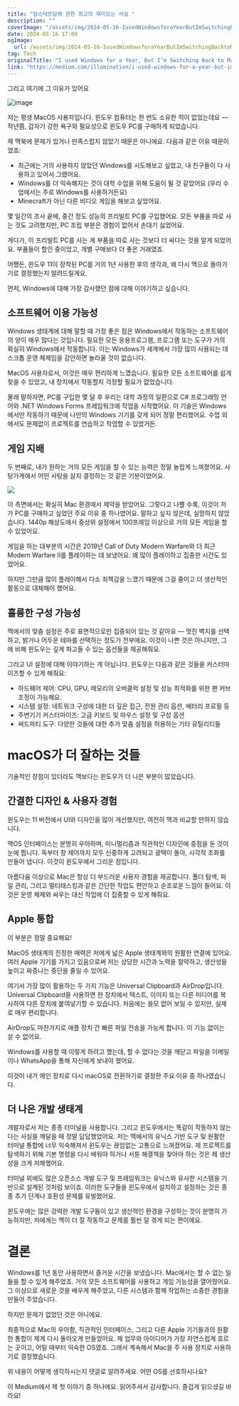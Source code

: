 ```yaml
---
title: "암스테르담에 관한 최고의 재미있는 사실 "
description: ""
coverImage: "/assets/img/2024-05-16-IusedWindowsforaYearButImSwitchingBacktoMac_0.png"
date: 2024-05-16 17:09
ogImage: 
  url: /assets/img/2024-05-16-IusedWindowsforaYearButImSwitchingBacktoMac_0.png
tag: Tech
originalTitle: "I used Windows for a Year, But I’m Switching Back to Mac"
link: "https://medium.com/illumination/i-used-windows-for-a-year-but-im-switching-back-to-mac-313db6586e0d"
---
```



그리고 여기에 그 이유가 있어요

![image](/assets/img/2024-05-16-IusedWindowsforaYearButImSwitchingBacktoMac_0.png)

저는 평생 MacOS 사용자입니다. 윈도우 컴퓨터는 한 번도 소유한 적이 없었는데요 — 작년쯤, 갑자기 강한 욕구와 필요성으로 윈도우 PC를 구매하게 되었습니다.

제 맥북에 문제가 있거나 만족스럽지 않았기 때문은 아니에요. 다음과 같은 이유 때문이었죠:

<div class="content-ad"></div>

- 최근에는 거의 사용하지 않았던 Windows를 시도해보고 싶었고, 내 친구들이 다 사용하고 있어서 그랬어요.
- Windows를 더 익숙해지는 것이 대학 수업을 위해 도움이 될 것 같았어요 (우리 수업에서는 주로 Windows를 사용하거든요)
- Minecraft가 아닌 다른 비디오 게임을 해보고 싶었어요.

몇 일간의 조사 끝에, 중간 정도 성능의 프리빌트 PC를 구입했어요. 모든 부품을 따로 사는 것도 고려했지만, PC 조립 부분은 경험이 없어서 손대기 싫었어요.

게다가, 이 프리빌트 PC를 사는 게 부품을 따로 사는 것보다 더 싸다는 것을 알게 되었어요. 부품들이 할인 중이었고, 개별 구매보다 더 좋은 거래였죠.

어쨌든, 윈도우 11이 장착된 PC를 거의 1년 사용한 후의 생각과, 왜 다시 맥으로 돌아가기로 결정했는지 알려드릴게요.

<div class="content-ad"></div>

먼저, Windows에 대해 가장 감사했던 점에 대해 이야기하고 싶습니다.

## 소프트웨어 이용 가능성

Windows 생태계에 대해 말할 때 가장 좋은 점은 Windows에서 작동하는 소프트웨어의 양이 매우 많다는 것입니다. 필요한 모든 응용프로그램, 프로그램 또는 도구가 거의 확실히 Windows에서 작동합니다. 이는 Windows가 세계에서 가장 많이 사용되는 데스크톱 운영 체제임을 감안하면 놀라울 것이 없습니다.

MacOS 사용자로서, 이것은 매우 편리하게 느꼈습니다. 필요한 모든 소프트웨어를 쉽게 찾을 수 있었고, 내 장치에서 작동할지 걱정할 필요가 없었습니다.

<div class="content-ad"></div>

몰래 말하자면, PC를 구입한 몇 달 후 우리는 대학 과정의 일환으로 C# 프로그래밍 언어와 .NET Windows Forms 프레임워크에 작업을 시작했어요. 이 기술은 Windows에서만 작동하기 때문에 나만의 Windows 기기를 갖게 되어 정말 편리했어요. 수업 외에서도 문제없이 프로젝트를 연습하고 작업할 수 있었거든.

## 게임 지배

두 번째로, 내가 원하는 거의 모든 게임을 할 수 있는 능력은 정말 놀랍게 느껴졌어요. 사탕가게에서 어떤 사탕을 살지 결정하는 것 같은 기분이었어요.

<img src="/assets/img/2024-05-16-IusedWindowsforaYearButImSwitchingBacktoMac_1.png" />

<div class="content-ad"></div>

이 측면에서는 확실히 Mac 환경에서 제약을 받았어요. 그렇다고 나쁠 수록, 이것이 저가 PC를 구매하고 싶었던 주요 이유 중 하나였어요. 말하고 싶지 않은데, 실망하지 않았습니다. 1440p 해상도에서 중상위 설정에서 100프레임 이상으로 거의 모든 게임을 할 수 있었어요.

게임을 하는 대부분의 시간은 2019년 Call of Duty Modern Warfare와 더 최근 Modern Warfare II를 플레이하는 데 보냈어요. 꽤 많이 플레이하고 집중한 시간도 있었어요.

하지만 그만큼 많이 플레이해서 다소 죄책감을 느꼈기 때문에 그걸 줄이고 더 생산적인 활동으로 대체해야 했어요.

## 훌륭한 구성 가능성

<div class="content-ad"></div>

맥에서의 맞춤 설정은 주로 표면적으로만 집중되어 있는 것 같아요 — 멋진 벽지를 선택하고, 밝거나 어두운 테마를 선택하는 정도가 전부에요. 이것이 나쁜 것은 아니지만, 그에 비해 윈도우는 깊게 파고들 수 있는 옵션들을 제공해줘요.

그리고 UI 설정에 대해 이야기하는 게 아닙니다. 윈도우는 다음과 같은 것들을 커스터마이즈할 수 있게 해줘요:

- 하드웨어 제어: CPU, GPU, 메모리의 오버클럭 설정 및 성능 최적화를 위한 팬 커브 조정이 가능해요.
- 시스템 설정: 네트워크 구성에 대한 더 깊은 접근, 전원 관리 옵션, 배터리 프로필 등
- 주변기기 커스터마이즈: 고급 키보드 및 마우스 설정 및 구성 옵션
- 써드파티 도구: 다양한 것들에 대한 추가 맞춤 설정을 허용하는 기타 유틸리티들

# macOS가 더 잘하는 것들

<div class="content-ad"></div>

기술적인 장점이 있더라도 맥보다는 윈도우가 더 나은 부분이 많았습니다.

## 간결한 디자인 & 사용자 경험

윈도우는 11 버전에서 UI와 디자인을 많이 개선했지만, 여전히 맥과 비교할 만하지 않습니다.

맥OS 인터페이스는 분명히 우아하며, 미니멀리즘과 직관적인 디자인에 중점을 둔 것이 눈에 띕니다. 독부터 창 제어까지 모두 신중하게 고려되고 광택이 돌아, 시각적 조화를 만들어 냅니다. 이것이 윈도우에서 그리운 점입니다.

<div class="content-ad"></div>

아름다움 이상으로 Mac은 항상 더 부드러운 사용자 경험을 제공합니다. 폴더 탐색, 파일 관리, 그리고 멀티태스킹과 같은 간단한 작업도 편안하고 순조로운 느낌이 들어요. 이것은 운영 체제와 싸우는 대신 작업에 더 집중할 수 있게 해줘요.

## Apple 통합

이 부분은 정말 중요해요!

MacOS 생태계의 진정한 매력은 저에게 넓은 Apple 생태계와의 원활한 연결에 있어요. 여러 Apple 기기를 가지고 있음으로써 저는 상당한 시간과 노력을 절약하고, 생산성을 높이고 짜증나는 중단을 줄일 수 있어요.

<div class="content-ad"></div>

여기서 가장 많이 활용하는 두 가지 기능은 Universal Clipboard과 AirDrop입니다. Universal Clipboard을 사용하면 한 장치에서 텍스트, 이미지 또는 다른 미디어를 복사하여 다른 장치에 붙여넣기할 수 있습니다. 처음에는 쓸모 없어 보일 수 있지만, 실제로 매우 편리합니다.

AirDrop도 마찬가지로 애플 장치 간 빠른 파일 전송을 가능케 합니다. 이 기능 없이는 살 수 없어요.

Windows를 사용할 때 이렇게 하려고 했는데, 할 수 없다는 것을 깨닫고 파일을 이메일이나 WhatsApp을 통해 자신에게 보내야 했어요.

이것이 내가 메인 장치로 다시 macOS로 전환하기로 결정한 주요 이유 중 하나였습니다.

<div class="content-ad"></div>

## 더 나은 개발 생태계

개발자로서 저는 종종 터미널을 사용합니다. 그리고 윈도우에서는 똑같이 작동하지 않는다는 사실을 깨달을 때 정말 답답했었어요. 저는 맥에서의 유닉스 기반 도구 및 원활한 터미널 통합에 너무 익숙해져서 윈도우는 끊임없는 고통으로 느껴졌어요. 제 프로젝트를 탐색하기 위해 기본 명령을 다시 배워야 하거나 서툰 해결책을 찾아야 하는 것은 제 생산성을 크게 저해했어요.

터미널 외에도 많은 오픈소스 개발 도구 및 프레임워크는 유닉스와 유사한 시스템을 기반으로 설계된 것처럼 보이죠. 이러한 도구들을 윈도우에서 설치하고 설정하는 것은 종종 추가 단계나 호환성 문제를 유발했어요.

윈도우에는 많은 강력한 개발 도구들이 있고 생산적인 환경을 구성하는 것이 분명히 가능하지만, 저에게는 맥이 더 잘 작동하고 문제를 훨씬 덜 겪게 되는 편이에요.

<div class="content-ad"></div>

# 결론

Windows를 1년 동안 사용하면서 즐거운 시간을 보냈습니다. Mac에서는 할 수 없는 일들을 할 수 있게 해주었죠. 거의 모든 소프트웨어를 사용하고 게임 가능성을 열어줬어요. 그 이상으로 새로운 것을 배우게 해주었고, 다른 시스템과 함께 작업하는 소중한 경험을 만들어 주었습니다.

하지만 문제가 없었던 것은 아니에요.

최종적으로 Mac의 우아함, 직관적인 인터페이스, 그리고 다른 Apple 기기들과의 원활한 통합이 제게 다시 돌아오게 만들었어요. 제 업무와 아이디어가 가장 자연스럽게 흐르는 곳이고, 어릴 때부터 익숙한 OS였죠. 그래서 계속해서 Mac을 주 사용 장치로 사용하기로 결정했습니다.

<div class="content-ad"></div>

위 내용이 어떻게 생각하시는지 댓글로 알려주세요. 어떤 OS를 선호하시나요?

이 Medium에서 제 첫 이야기 중 하나에요. 읽어주셔서 감사합니다. 즐겁게 읽으셨길 바라요!